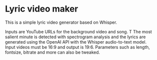 # Lyric video maker

This is a simple lyric video generator based on Whisper.

Inputs are YouTube URLs for the background video and song. T
The most salient minute is detected with spectrogram analysis and the lyrics are generated using the OpenAI API with the Whisper audio-to-text model. 
Input videos must be 16:9 and output is 19:6. Parameters such as length, fontsize, bitrate and more can also be tweaked.
 
